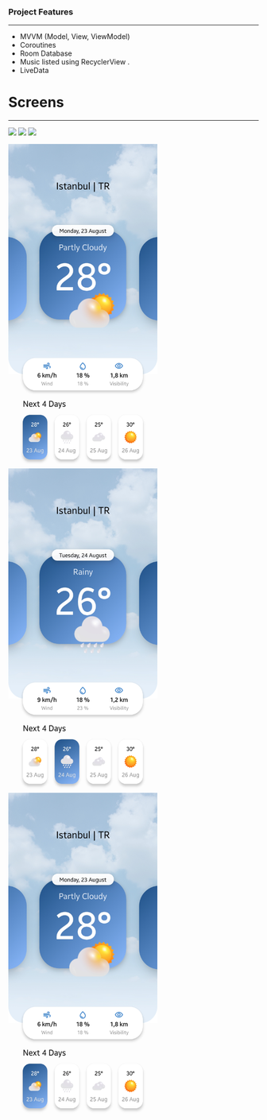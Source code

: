 ### Project Features

------------


- MVVM (Model, View, ViewModel)
- Coroutines
- Room Database
-  Music listed using RecyclerView .
- LiveData

# Screens

------------

![](https://github.com/Sephry/MusicList-MVVM/blob/master/screenshots/Music%20Screen.png?raw=true)
![](https://github.com/Sephry/MusicList-MVVM/blob/master/screenshots/singer%20List.png?raw=true)
![](https://github.com/Sephry/MusicList-MVVM/blob/master/screenshots/settingsscreenpng.png?raw=true)

<p align="left">
<img src="https://github.com/cnrture/KekodWeatherApp/blob/main/Screenshots/Screenshot_MainScreen.jpg" width="300" height="650"/>
<img src="https://github.com/cnrture/KekodWeatherApp/blob/main/Screenshots/Screenshot_MainScreen2.jpg" width="300" height="650"/>
 <img src="https://github.com/cnrture/KekodWeatherApp/blob/main/Screenshots/Screenshot_MainScreen.jpg" width="300" height="650"/>

</p>

